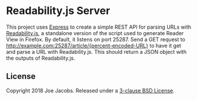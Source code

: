 Readability.js Server
=====================
This project uses [Express](https://expressjs.com/) to create a simple REST API
for parsing URLs with [Readability.js](https://github.com/mozilla/readability),
a standalone version of the script used to generate Reader View in Firefox. By
default, it listens on port 25287. Send a GET request to
http://example.com:25287/article/{percent-encoded-URL} to have it get and parse
a URL with Readability.js. This should return a JSON object with the outputs of
Readability.js.

License
-------
Copyright 2018 Joe Jacobs. Released under a [3-clause BSD License](LICENSE).
